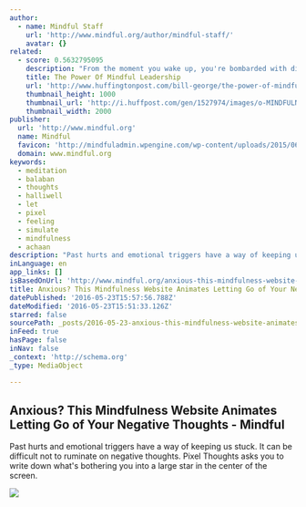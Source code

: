 ```yaml
---
author:
  - name: Mindful Staff
    url: 'http://www.mindful.org/author/mindful-staff/'
    avatar: {}
related:
  - score: 0.5632795095
    description: "From the moment you wake up, you're bombarded with distractions. Emails clog your inbox, requests pile up, and notifications flicker in the background. Within moments your attention is scattered. Given the realities of today's 24/7 world, how do great leaders slow down and focus in order to make thoughtful decisions?"
    title: The Power Of Mindful Leadership
    url: 'http://www.huffingtonpost.com/bill-george/the-power-of-mindful-lead_b_7878482.html'
    thumbnail_height: 1000
    thumbnail_url: 'http://i.huffpost.com/gen/1527974/images/o-MINDFULNESS-PRACTICE-facebook.jpg'
    thumbnail_width: 2000
publisher:
  url: 'http://www.mindful.org'
  name: Mindful
  favicon: 'http://mindfuladmin.wpengine.com/wp-content/uploads/2015/06/favicon.ico'
  domain: www.mindful.org
keywords:
  - meditation
  - balaban
  - thoughts
  - halliwell
  - let
  - pixel
  - feeling
  - simulate
  - mindfulness
  - achaan
description: "Past hurts and emotional triggers have a way of keeping us stuck. It can be difficult not to ruminate on negative thoughts. Pixel Thoughts asks you to write down what's bothering you into a large star in the center of the screen."
inLanguage: en
app_links: []
isBasedOnUrl: 'http://www.mindful.org/anxious-this-mindfulness-website-animates-letting-go-of-your-negative-thoughts/?utm_source=Mindful+Newsletter&utm_campaign=87e85e9ccf-Weekly_Wakeup_May_23_20165_23_2016&utm_medium=email&utm_term=0_6d03e8c02c-87e85e9ccf-21078269'
title: Anxious? This Mindfulness Website Animates Letting Go of Your Negative Thoughts - Mindful
datePublished: '2016-05-23T15:57:56.788Z'
dateModified: '2016-05-23T15:51:33.126Z'
starred: false
sourcePath: _posts/2016-05-23-anxious-this-mindfulness-website-animates-letting-go-of-you.md
inFeed: true
hasPage: false
inNav: false
_context: 'http://schema.org'
_type: MediaObject

---
```

<article style=""><h1>Anxious? This Mindfulness Website Animates Letting Go of Your Negative Thoughts - Mindful</h1><p>Past hurts and emotional triggers have a way of keeping us stuck. It can be difficult not to ruminate on negative thoughts. Pixel Thoughts asks you to write down what's bothering you into a large star in the center of the screen.</p><img src="http://2ysou41suvhb27ikodxmc5v8.wpengine.netdna-cdn.com/wp-content/uploads/2016/01/Screen-Shot-2016-03-04-at-9.55.06-PM.png" /></article>